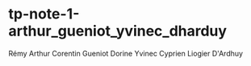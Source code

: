 # tp-note-1-arthur_gueniot_yvinec_dharduy
Rémy Arthur
Corentin Gueniot
Dorine Yvinec
Cyprien Liogier D'Ardhuy
